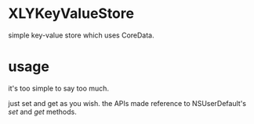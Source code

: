XLYKeyValueStore
================

simple key-value store which uses CoreData.

usage
===============
it's too simple to say too much.

just set and get as you wish. the APIs made reference to NSUserDefault's *set* and *get* methods.
